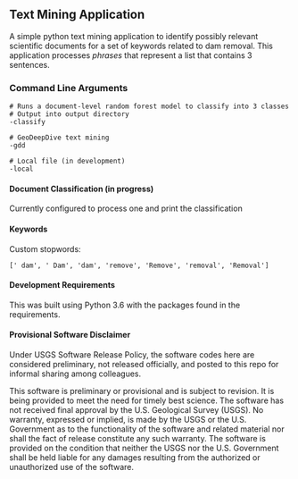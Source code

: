 ## Text Mining Application 

A simple python text mining application to identify possibly relevant scientific documents for a set of keywords related to dam removal. This application processes _phrases_ that represent a list that contains 3 sentences. 

### Command Line Arguments

```
# Runs a document-level random forest model to classify into 3 classes
# Output into output directory
-classify

# GeoDeepDive text mining
-gdd

# Local file (in development)
-local
```

#### Document Classification (in progress) 

Currently configured to process one and print the classification 

#### Keywords 

Custom stopwords:

```
[' dam', ' Dam', 'dam', 'remove', 'Remove', 'removal', 'Removal']
```

#### Development Requirements 

This was built using Python 3.6 with the packages found in the requirements. 

#### Provisional Software Disclaimer

Under USGS Software Release Policy, the software codes here are considered preliminary, not released officially, and posted to this repo for informal sharing among colleagues.

This software is preliminary or provisional and is subject to revision. It is being provided to meet the need for timely best science. The software has not received final approval by the U.S. Geological Survey (USGS). No warranty, expressed or implied, is made by the USGS or the U.S. Government as to the functionality of the software and related material nor shall the fact of release constitute any such warranty. The software is provided on the condition that neither the USGS nor the U.S. Government shall be held liable for any damages resulting from the authorized or unauthorized use of the software.